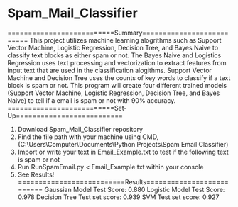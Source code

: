 # Spam_Mail_Classifier
==========================Summary==========================
This project utilizes machine learning alogrithms such as Support Vector Machine, Logistic Regression, Decision Tree, and Bayes Naive to classify text blocks as either spam or not. The Bayes Naive and Logistics Regression uses text processing and vectorization to extract features from input text that are used in the classification alogithms. Support Vector Machine and Decision Tree uses the counts of key words to classify if a text block is spam or not. This program will create four different trained models (Support Vector Machine, Logistic Regression, Decision Tree, and Bayes Naive) to tell if a email is spam or not with 90% accuracy.
==========================Set-Up==========================
1. Download Spam_Mail_Classifier repository 
2. Find the file path with your machine using CMD, (C:\Users\Computer\Documents\Python Projects\Spam Email Classifier)
3. Import or write your text in Email_Example.txt to test if the following text is spam or not
4. Run RunSpamEmail.py < Email_Example.txt within your console
5. See Results!
==========================Results==========================
Gaussian Model Test Score: 0.880
Logistic Model Test Score: 0.978
Decision Tree Test set score: 0.939
SVM Test set score: 0.927
